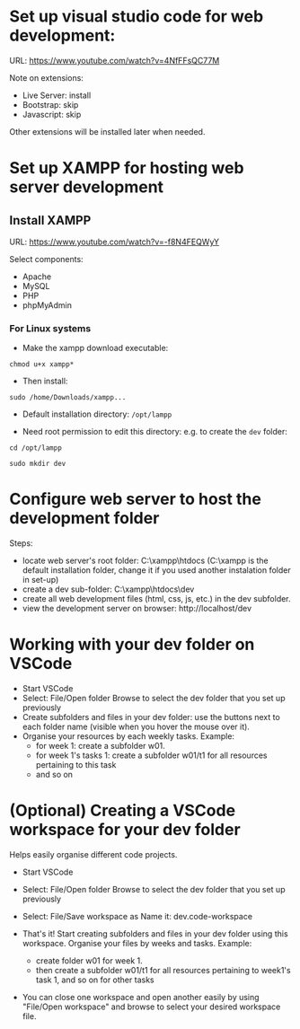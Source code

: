 # Set up visual studio code for web development:

URL: https://www.youtube.com/watch?v=4NfFFsQC77M

Note on extensions:
- Live Server: install
- Bootstrap: skip
- Javascript: skip

Other extensions will be installed later when needed.

# Set up XAMPP for hosting web server development

## Install XAMPP

URL: https://www.youtube.com/watch?v=-f8N4FEQWyY

Select components:
- Apache
- MySQL
- PHP
- phpMyAdmin

### For Linux systems

- Make the xampp download executable:

```
chmod u+x xampp*
```

- Then install: 

```
sudo /home/Downloads/xampp...
```

- Default installation directory: `/opt/lampp`

- Need root permission to edit this directory:
e.g. to create the `dev` folder:

```
cd /opt/lampp

sudo mkdir dev
```

# Configure web server to host the development folder

Steps: 
- locate web server's root folder: C:\xampp\htdocs
(C:\xampp is the default installation folder, change it if you used another instalation folder in set-up)
- create a dev sub-folder: C:\xampp\htdocs\dev
- create all web development files (html, css, js, etc.) in the dev subfolder. 
- view the development server on browser:
http://localhost/dev

# Working with your dev folder on VSCode
- Start VSCode
- Select: File/Open folder
  Browse to select the dev folder that you set up previously
- Create subfolders and files in your dev folder: use the buttons next to each folder name (visible when you hover the mouse over it).
- Organise your resources by each weekly tasks.
Example: 
  - for week 1: create a subfolder w01. 
  - for week 1's tasks 1: create a subfolder w01/t1 for all resources pertaining to this task
  - and so on

# (Optional) Creating a VSCode workspace for your dev folder
Helps easily organise different code projects.

- Start VSCode
- Select: File/Open folder
  Browse to select the dev folder that you set up previously
- Select: File/Save workspace as
  Name it: dev.code-workspace
- That's it! Start creating subfolders and files in your dev folder using this workspace. Organise your files by weeks and tasks.
Example: 
  - create folder w01 for week 1. 
  - then create a subfolder w01/t1 for all resources pertaining to week1's task 1, and so on for other tasks

- You can close one workspace and open another easily by using "File/Open workspace" and browse to select your desired workspace file.

